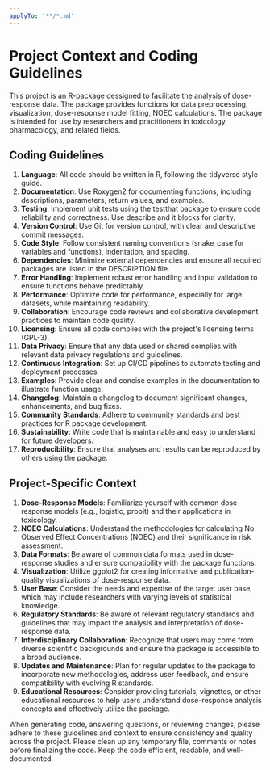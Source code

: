 ```yaml
---
applyTo: '**/*.md'
---
```


# Project Context and Coding Guidelines
This project is an R-package dessigned to facilitate the analysis of dose-response data. The package provides functions for data preprocessing, visualization, dose-response model fitting, NOEC calculations. 
The package is intended for use by researchers and practitioners in toxicology, pharmacology, and related fields.

## Coding Guidelines
1. **Language**: All code should be written in R, following the tidyverse style guide.
2. **Documentation**: Use Roxygen2 for documenting functions, including descriptions, parameters, return values, and examples.
3. **Testing**: Implement unit tests using the testthat package to ensure code reliability and correctness. Use describe and it blocks for clarity.
4. **Version Control**: Use Git for version control, with clear and descriptive commit messages.
5. **Code Style**: Follow consistent naming conventions (snake_case for variables and functions), indentation, and spacing.
6. **Dependencies**: Minimize external dependencies and ensure all required packages are listed in the DESCRIPTION file.
7. **Error Handling**: Implement robust error handling and input validation to ensure functions behave predictably.
8. **Performance**: Optimize code for performance, especially for large datasets, while maintaining readability.
9. **Collaboration**: Encourage code reviews and collaborative development practices to maintain code quality.
10. **Licensing**: Ensure all code complies with the project's licensing terms (GPL-3).
11. **Data Privacy**: Ensure that any data used or shared complies with relevant data privacy regulations and guidelines.
12. **Continuous Integration**: Set up CI/CD pipelines to automate testing and deployment processes.
13. **Examples**: Provide clear and concise examples in the documentation to illustrate function usage.
14. **Changelog**: Maintain a changelog to document significant changes, enhancements, and bug fixes.
15. **Community Standards**: Adhere to community standards and best practices for R package development.
16. **Sustainability**: Write code that is maintainable and easy to understand for future developers.
17. **Reproducibility**: Ensure that analyses and results can be reproduced by others using the package.


## Project-Specific Context
1. **Dose-Response Models**: Familiarize yourself with common dose-response models (e.g., logistic, probit) and their applications in toxicology.
2. **NOEC Calculations**: Understand the methodologies for calculating No Observed Effect Concentrations (NOEC) and their significance in risk assessment.
3. **Data Formats**: Be aware of common data formats used in dose-response studies and ensure compatibility with the package functions.
4. **Visualization**: Utilize ggplot2 for creating informative and publication-quality visualizations of dose-response data.
5. **User Base**: Consider the needs and expertise of the target user base, which may include researchers with varying levels of statistical knowledge.
6. **Regulatory Standards**: Be aware of relevant regulatory standards and guidelines that may impact the analysis and interpretation of dose-response data.
7. **Interdisciplinary Collaboration**: Recognize that users may come from diverse scientific backgrounds and ensure the package is accessible to a broad audience.
8. **Updates and Maintenance**: Plan for regular updates to the package to incorporate new methodologies, address user feedback, and ensure compatibility with evolving R standards.
9. **Educational Resources**: Consider providing tutorials, vignettes, or other educational resources to help users understand dose-response analysis concepts and effectively utilize the package.


When generating code, answering questions, or reviewing changes, please adhere to these guidelines and context to ensure consistency and quality across the project. Please clean up any temporary file, comments or notes before finalizing the code. Keep the code efficient, readable, and well-documented.